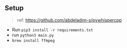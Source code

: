 ## Setup

> ref: https://github.com/abdeladim-s/pywhispercpp

- Run `pip3 install -r requirements.txt`
- run `python3 main.py`
- `brew install ffmpeg`
